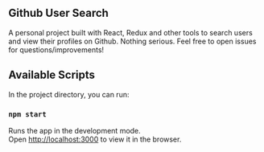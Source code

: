 ## Github User Search
A personal project built with React, Redux and other tools to search users and view their profiles on Github. Nothing serious.
Feel free to open issues for questions/improvements!

## Available Scripts


In the project directory, you can run:

### `npm start`
Runs the app in the development mode.<br />
Open [http://localhost:3000](http://localhost:3000) to view it in the browser.

